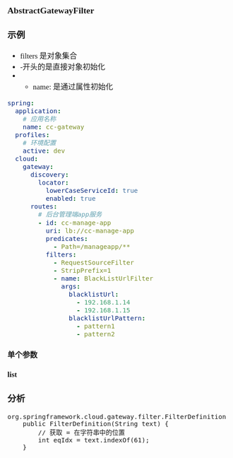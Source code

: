 <span  style="font-family: Simsun,serif; font-size: 17px; ">

### AbstractGatewayFilter

### 示例

- filters 是对象集合
- -开头的是直接对象初始化
- - name: 是通过属性初始化
~~~yaml
spring:
  application:
    # 应用名称
    name: cc-gateway
  profiles:
    # 环境配置
    active: dev
  cloud:
    gateway:
      discovery:
        locator:
          lowerCaseServiceId: true
          enabled: true
      routes:
        # 后台管理端app服务
        - id: cc-manage-app
          uri: lb://cc-manage-app
          predicates:
            - Path=/manageapp/**
          filters:
            - RequestSourceFilter
            - StripPrefix=1
            - name: BlackListUrlFilter
              args:
                blacklistUrl:
                  - 192.168.1.14
                  - 192.168.1.15
                blacklistUrlPattern:
                  - pattern1
                  - pattern2
~~~

#### 单个参数

#### list

### 分析

~~~
org.springframework.cloud.gateway.filter.FilterDefinition
    public FilterDefinition(String text) {
        // 获取 = 在字符串中的位置
        int eqIdx = text.indexOf(61);
    }
~~~

</span>